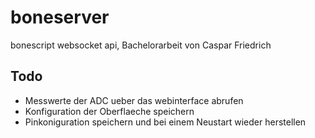 boneserver
======

bonescript websocket api, Bachelorarbeit von Caspar Friedrich

## Todo
* Messwerte der ADC ueber das webinterface abrufen
* Konfiguration der Oberflaeche speichern
* Pinkoniguration speichern und bei einem Neustart wieder herstellen
